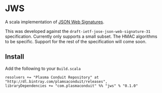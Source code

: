 JWS
===

A scala implementation of
[JSON Web Signatures](https://tools.ietf.org/html/draft-ietf-jose-json-web-signature-31).

This was developed against the `draft-ietf-jose-json-web-signature-31` specification.
Currently only supports a small subset. The HMAC algorithms to be specific. Support for
the rest of the specification will come soon.

Install
-------

Add the following to your `Build.scala`
```
resolvers += "Plasma Conduit Repository" at "http://dl.bintray.com/plamsaconduit/releases",
libraryDependencies += "com.plasmaconduit" %% "jws" % "0.1.0"
```